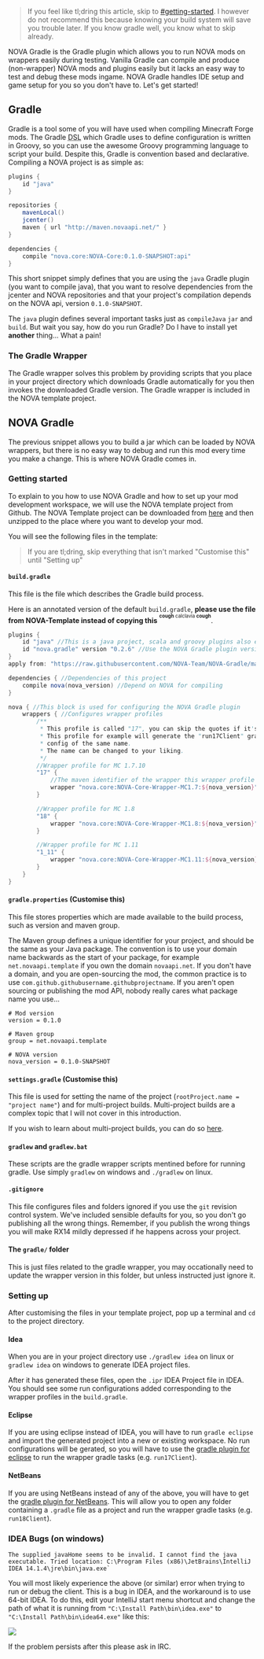 > If you feel like tl;dring this article, skip to [#getting-started](#getting-started).
> I however do not recommend this because knowing your build system will save you trouble later.
> If you know gradle well, you know what to skip already.

NOVA Gradle is the Gradle plugin which allows you to run NOVA mods on wrappers easily during testing.
Vanilla Gradle can compile and produce (non-wrapper) NOVA mods and plugins easily but it lacks an easy way to test and debug these mods ingame.
NOVA Gradle handles IDE setup and game setup for you so you don't have to. Let's get started!

Gradle
------
Gradle is a tool some of you will have used when compiling Minecraft Forge mods.
The Gradle <abbr title="Domain Specific Language">DSL</abbr> which Gradle uses to define configuration is written in Groovy, so you can use the awesome Groovy programming language to script your build.
Despite this, Gradle is convention based and declarative. Compiling a NOVA project is as simple as:

```groovy
plugins {
    id "java"
}

repositories {
    mavenLocal()
    jcenter()
    maven { url "http://maven.novaapi.net/" }
}

dependencies {
    compile "nova.core:NOVA-Core:0.1.0-SNAPSHOT:api"
}
```
This short snippet simply defines that you are using the `java` Gradle plugin (you want to compile java),
that you want to resolve dependencies from the jcenter and NOVA repositories and
that your project's compilation depends on the NOVA api, version `0.1.0-SNAPSHOT`.

The `java` plugin defines several important tasks just as `compileJava` `jar` and `build`.
But wait you say, how do you run Gradle? Do I have to install yet **another** thing... What a pain!

### The Gradle Wrapper
The Gradle wrapper solves this problem by providing scripts that you place in your project directory which downloads Gradle automatically for you then invokes the downloaded Gradle version.
The Gradle wrapper is included in the NOVA template project.

NOVA Gradle
-----------
The previous snippet allows you to build a jar which can be loaded by NOVA wrappers, but there is no easy way to debug and run this mod every time you make a change. This is where NOVA Gradle comes in.

### Getting started
To explain to you how to use NOVA Gradle and how to set up your mod development workspace, we will use the NOVA template project from Github.
The NOVA Template project can be downloaded from [here](https://github.com/NOVA-Team/NOVA-Template/archive/master.zip) and then unzipped to the place where you want to develop your mod.

You will see the following files in the template:

> If you are tl;dring, skip everything that isn't marked "Customise this" until "Setting up"

#### `build.gradle`
This file is the file which describes the Gradle build process.

Here is an annotated version of the default `build.gradle`, **please use the file from NOVA-Template instead of copying this** <sup><sup> **cough** calclavia **cough**</sup></sup>.

```groovy
plugins {
    id "java" //This is a java project, scala and groovy plugins also exist
    id "nova.gradle" version "0.2.6" //Use the NOVA Gradle plugin version 0.2.6
}
apply from: "https://raw.githubusercontent.com/NOVA-Team/NOVA-Gradle/master/shared-scripts/java.gradle"

dependencies { //Dependencies of this project
    compile nova(nova_version) //Depend on NOVA for compiling
}

nova { //This block is used for configuring the NOVA Gradle plugin
    wrappers { //Configures wrapper profiles
        /**
         * This profile is called "17", you can skip the quotes if it's not numbers.
         * This profile for example will generate the "run17Client" gradle task and create an IDEA
         * config of the same name.
         * The name can be changed to your liking.
         */
        //Wrapper profile for MC 1.7.10
        "17" {
            //The maven identifier of the wrapper this wrapper profile will use.
            wrapper "nova.core:NOVA-Core-Wrapper-MC1.7:${nova_version}"
        }

        //Wrapper profile for MC 1.8
        "18" {
            wrapper "nova.core:NOVA-Core-Wrapper-MC1.8:${nova_version}"
        }

        //Wrapper profile for MC 1.11
        "1_11" {
            wrapper "nova.core:NOVA-Core-Wrapper-MC1.11:${nova_version}";
        }
    }
}
```

#### `gradle.properties` (Customise this)
This file stores properties which are made available to the build process, such as version and maven group.

The Maven group defines a unique identifier for your project, and should be the same as your Java package.
The convention is to use your domain name backwards as the start of your package, for example `net.novaapi.template` if you own the domain `novaapi.net`.
If you don't have a domain, and you are open-sourcing the mod, the common practice is to use `com.github.githubusername.githubprojectname`.
If you aren't open sourcing or publishing the mod API, nobody really cares what package name you use...

```properties
# Mod version
version = 0.1.0

# Maven group
group = net.novaapi.template

# NOVA version
nova_version = 0.1.0-SNAPSHOT
```

#### `settings.gradle` (Customise this)
This file is used for setting the name of the project (`rootProject.name = "project name"`) and for multi-project builds.
Multi-project builds are a complex topic that I will not cover in this introduction.

If you wish to learn about multi-project builds, you can do so [here](https://docs.gradle.org/current/userguide/multi_project_builds.html).

#### `gradlew` and `gradlew.bat`
These scripts are the gradle wrapper scripts mentined before for running gradle.
Use simply `gradlew` on windows and `./gradlew` on linux.

#### `.gitignore`
This file configures files and folders ignored if you use the `git` revision control system.
We've included sensible defaults for you, so you don't go publishing all the wrong things.
Remember, if you publish the wrong things you will make RX14 mildly depressed if he happens across your project.

#### The `gradle/` folder
This is just files related to the gradle wrapper, you may occationally need to update the wrapper version in this folder, but unless instructed just ignore it.

### Setting up
After customising the files in your template project, pop up a terminal and `cd` to the project directory.

#### Idea
When you are in your project directory use `./gradlew idea` on linux or `gradlew idea` on windows to generate IDEA project files.

After it has generated these files, open the `.ipr` IDEA Project file in IDEA.
You should see some run configurations added corresponding to the wrapper profiles in the `build.gradle`.

#### Eclipse
If you are using eclipse instead of IDEA, you will have to run `gradle eclipse` and import the generated project into a new or existing workspace. No run configurations will be gerated, so you will have to use the [gradle plugin for eclipse](http://projects.eclipse.org/projects/tools.buildship) to run the wrapper gradle tasks (e.g. `run17Client`).

#### NetBeans
If you are using NetBeans instead of any of the above, you will have to get the [gradle plugin for NetBeans](http://plugins.netbeans.org/plugin/44510/gradle-support). This will allow you to open any folder containing a `.gradle` file as a project and run the wrapper gradle tasks (e.g. `run18Client`).

### IDEA Bugs (on windows)
```
The supplied javaHome seems to be invalid. I cannot find the java executable. Tried location: C:\Program Files (x86)\JetBrains\IntelliJ IDEA 14.1.4\jre\bin\java.exe`
```
You will most likely experience the above (or similar) error when trying to run or debug the client.
This is a bug in IDEA, and the workaround is to use 64-bit IDEA.
To do this, edit your IntelliJ start menu shortcut and change the path of what it is running from `"C:\Install Path\bin\idea.exe"` to `"C:\Install Path\bin\idea64.exe"` like this:

![](http://i.imgur.com/oFQsOfl.png)

If the problem persists after this please ask in IRC.
